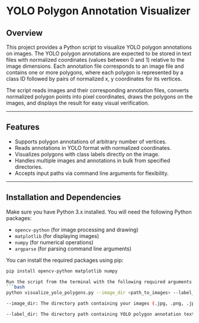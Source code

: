 # YOLO Polygon Annotation Visualizer

## Overview

This project provides a Python script to visualize YOLO polygon annotations on images. The YOLO polygon annotations are expected to be stored in text files with normalized coordinates (values between 0 and 1) relative to the image dimensions. Each annotation file corresponds to an image file and contains one or more polygons, where each polygon is represented by a class ID followed by pairs of normalized x, y coordinates for its vertices.

The script reads images and their corresponding annotation files, converts normalized polygon points into pixel coordinates, draws the polygons on the images, and displays the result for easy visual verification.

---

## Features

- Supports polygon annotations of arbitrary number of vertices.
- Reads annotations in YOLO format with normalized coordinates.
- Visualizes polygons with class labels directly on the image.
- Handles multiple images and annotations in bulk from specified directories.
- Accepts input paths via command line arguments for flexibility.

---

## Installation and Dependencies

Make sure you have Python 3.x installed. You will need the following Python packages:

- `opencv-python` (for image processing and drawing)
- `matplotlib` (for displaying images)
- `numpy` (for numerical operations)
- `argparse` (for parsing command line arguments)

You can install the required packages using pip:

```bash
pip install opencv-python matplotlib numpy

Run the script from the terminal with the following required arguments:
```bash
python visualize_yolo_polygons.py --image_dir <path_to_images> --label_dir <path_to_annotations>

--image_dir: The directory path containing your images (.jpg, .png, .jpeg).

--label_dir: The directory path containing YOLO polygon annotation text files. Each .txt file should have the same base filename as its corresponding image.

